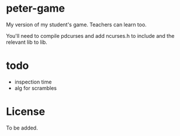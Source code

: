 # peter-game

My version of my student's game. Teachers can learn too.

You'll need to compile pdcurses and add ncurses.h to include and the relevant lib to lib.

# todo
- inspection time
- alg for scrambles

# License

To be added.

